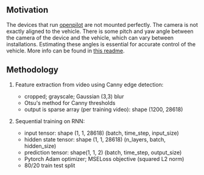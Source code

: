 
 
Motivation
------
The devices that run [openpilot](https://github.com/commaai/openpilot/) are not mounted perfectly. The camera
is not exactly aligned to the vehicle. There is some pitch and yaw angle between the camera of the device and
the vehicle, which can vary between installations. Estimating these angles is essential for accurate control
of the vehicle. More info  can be found in [this readme](https://github.com/commaai/openpilot/tree/master/common/transformations).

Methodology
------

1. Feature extraction from video using Canny edge detection:
    - cropped; grayscale; Gaussian (3,3) blur
    - Otsu's method for Canny thresholds
    - output is sparse array (per training video): shape (1200, 28618) 
    
2. Sequential training on RNN:
    - input tensor: shape (1, 1, 28618) (batch, time_step, input_size)
    - hidden state tensor: shape (1, 1, 28618) (n_layers, batch, hidden_size)
    - prediction tensor: shape(1, 1, 2) (batch, time_step, output_size)
    - Pytorch Adam optimizer; MSELoss objective (squared L2 norm)
    - 80/20 train test split


